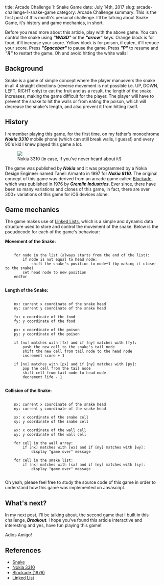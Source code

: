 title: Arcade Challenge 1: Snake Game
date: July 14th, 2017
slug: arcade-challenge-1-snake-game
category: Arcade Challenge
summary: This is the first post of this month's personal challenge. I'll be talking about Snake Game, it's history and game mechanics, in short.

<script defer type="text/javascript" src="/static/projects/snake/js/snake.js"></script>

<figure>
    <canvas style="border-radius: 5px;" id="snake_canvas" width="500" height="500"></canvas>
</figure>

Before you read more about this article, play with the above game. You can control the snake using ***"WASD"*** or the ***"arrow"*** keys. Orange block is for food, it'll increase your score. Yellow block is for poison, if eaten, it'll reduce your score. Press ***"Spacebar"*** to pause the game. Press ***"P"*** to resume and ***"R"*** to restart the game. Oh and avoid hitting the white walls!

## Background
Snake is a game of simple concept where the player manuevers the snake in all 4 straight directions (reverse movement is not possible i.e. UP, DOWN, LEFT, RIGHT only) to eat the fruit and as a result, the length of the snake increases, making the game difficult for the player. The player will have to prevent the snake to hit the walls or from eating the poison, which will decrease the snake's length, and also prevent it from hitting itself.

## History
I remember playing this game, for the first time, on my father's monochrome ***Nokia 3310*** mobile phone (which can still break walls, I guess!) and every 90's kid I knew played this game a lot.

<figure>
    <img src="https://upload.wikimedia.org/wikipedia/commons/thumb/3/31/Nokia_3310_blue.jpg/320px-Nokia_3310_blue.jpg"/>
    <figcaption>Nokia 3310 (in case, if you've never heard about it!)</figcaption>
</figure>

The game was published by ***Nokia*** and it was programmed by a Nokia Design Engineer named Taneli Armanto in 1997 for ***Nokia 6110***. The original concept of this game was derived from an arcade game called [Blockade](https://en.wikipedia.org/wiki/Blockade_(video_game)), which was published in 1976 by ***Gremlin Industries***. Ever since, there have been so many variations and clones of this game, in fact, there are over 300+ variations of this game for iOS devices alone.

## Game mechanics
The game makes use of [Linked Lists](https://en.wikipedia.org/wiki/Linked_list), which is a simple and dynamic data structure used to store and control the movement of the snake. Below is the pseudocode for each of the game's behaviour:

**Movement of the Snake:**

<pre>
    <code class="plaintext">
    for node in the list (always starts from the end of the list):
        if node is not equal to head node:
            shift the snake's position to node+1 (by making it closer to the snake)
        set head node to new position
    endfor
    </code>
</pre>

**Length of the Snake:**

<pre>
    <code class="plaintext">
    nx: current x coordinate of the snake head
    ny: current y coordinate of the snake head

    fx: x coordinate of the food
    fy: y coordinate of the food

    px: x coordinate of the poison
    py: y coordinate of the poison

    if [nx] matches with [fx] and if [ny] matches with [fy]:
        push the new cell to the snake's tail node
        shift the new cell from tail node to the head node
        increment score + 1

    if [nx] matches with [px] and if [ny] matches with [py]:
        pop the cell from the tail node
        shift cell from tail node to head node
        decrement life - 1
    </code>
</pre>

**Collision of the Snake:**

<pre>
    <code class="plaintext">
    nx: current x coordinate of the snake head
    ny: current y coordinate of the snake head

    sx: x coordinate of the snake cell
    sy: y coordinate of the snake cell

    wx: x coordinate of the wall cell
    wy: y coordinate of the wall cell

    for cell in the wall array:
        if [nx] matches with [wx] and if [ny] matches with [wy]:
            display "game over" message

    for cell in the snake list:
        if [nx] matches with [sx] and if [ny] matches with [sy]:
            display "game over" message
    </code>
</pre>

Oh yeah, please feel free to study the source code of this game in order to understand how this game was implemented on Javascript.

## What's next?
In my next post, I'll be talking about, the second game that I built in this challenge, ***Breakout***. I hope you've found this article interactive and interesting and yes, have fun playing this game! 

Adios Amigo!

## References
+ [Snake](https://en.wikipedia.org/wiki/Snake_(video_game))
+ [Nokia 3310](https://en.wikipedia.org/wiki/Nokia_3310)
+ [Blockade (1976)](https://en.wikipedia.org/wiki/Blockade_(video_game))
+ [Linked List](https://en.wikipedia.org/wiki/Linked_list)
